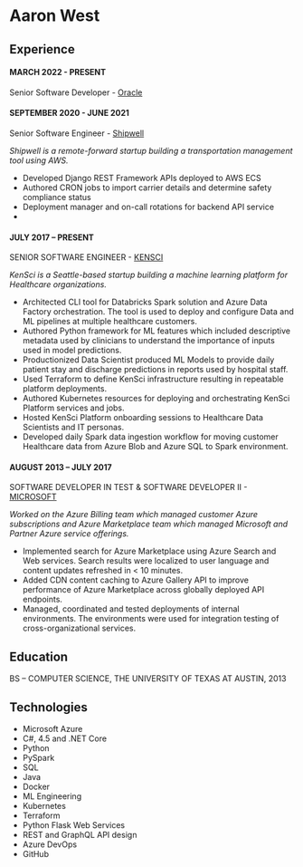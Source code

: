 # Aaron West

## Experience
#### MARCH 2022 - PRESENT
Senior Software Developer - [Oracle](https://www.oracle.com/index.html)


#### SEPTEMBER 2020 - JUNE 2021
Senior Software Engineer - [Shipwell](https://shipwell.com/)

_Shipwell is a remote-forward startup building a transportation management tool using AWS._
- Developed Django REST Framework APIs deployed to AWS ECS 
- Authored CRON jobs to import carrier details and determine safety compliance status
- Deployment manager and on-call rotations for backend API service
- 
#### JULY 2017 – PRESENT
SENIOR SOFTWARE ENGINEER - [KENSCI](https://kensci.com)

_KenSci is a Seattle-based startup building a machine learning platform for Healthcare organizations._

-	Architected CLI tool for Databricks Spark solution and Azure Data Factory orchestration. The tool is used to deploy and configure Data and ML pipelines at multiple healthcare customers.
-	Authored Python framework for ML features which included descriptive metadata used by clinicians to understand the importance of inputs used in model predictions.
-	Productionized Data Scientist produced ML Models to provide daily patient stay and discharge predictions in reports used by hospital staff.
-	Used Terraform to define KenSci infrastructure resulting in repeatable platform deployments.
-	Authored Kubernetes resources for deploying and orchestrating KenSci Platform services and jobs.
-	Hosted KenSci Platform onboarding sessions to Healthcare Data Scientists and IT personas.
-	Developed daily Spark data ingestion workflow for moving customer Healthcare data from Azure Blob and Azure SQL to Spark environment.

#### AUGUST 2013 – JULY 2017
SOFTWARE DEVELOPER IN TEST & SOFTWARE DEVELOPER II - [MICROSOFT](https://azure.microsoft.com/en-us/)

_Worked on the Azure Billing team which managed customer Azure subscriptions and Azure Marketplace team which managed Microsoft and Partner Azure service offerings._
-	Implemented search for Azure Marketplace using Azure Search and Web services. Search results were localized to user language and content updates refreshed in < 10 minutes.
-	Added CDN content caching to Azure Gallery API to improve performance of Azure Marketplace across globally deployed API endpoints.
-	Managed, coordinated and tested deployments of internal environments. The environments were used for integration testing of cross-organizational services.

## Education
BS – COMPUTER SCIENCE, THE UNIVERSITY OF TEXAS AT AUSTIN, 2013

## Technologies
- Microsoft Azure
- C#, 4.5 and .NET Core
- Python
- PySpark
- SQL
- Java
- Docker
- ML Engineering
- Kubernetes
- Terraform
- Python Flask Web Services
- REST and GraphQL API design
- Azure DevOps
- GitHub
